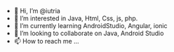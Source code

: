 - 👋 Hi, I’m @iutria
- 👀 I’m interested in Java, Html, Css, js, php. 
- 🌱 I’m currently learning AndroidStudio, Angular, ionic
- 💞️ I’m looking to collaborate on Java, Android Studio
- 📫 How to reach me ...
